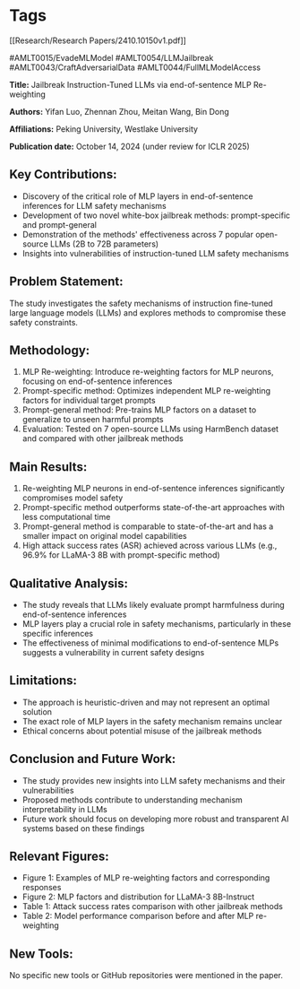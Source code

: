 # Tags
[[Research/Research Papers/2410.10150v1.pdf]]

#AMLT0015/EvadeMLModel
#AMLT0054/LLMJailbreak
#AMLT0043/CraftAdversarialData
#AMLT0044/FullMLModelAccess

**Title:** Jailbreak Instruction-Tuned LLMs via end-of-sentence MLP Re-weighting

**Authors:** Yifan Luo, Zhennan Zhou, Meitan Wang, Bin Dong

**Affiliations:** Peking University, Westlake University

**Publication date:** October 14, 2024 (under review for ICLR 2025)

## Key Contributions:
- Discovery of the critical role of MLP layers in end-of-sentence inferences for LLM safety mechanisms
- Development of two novel white-box jailbreak methods: prompt-specific and prompt-general
- Demonstration of the methods' effectiveness across 7 popular open-source LLMs (2B to 72B parameters)
- Insights into vulnerabilities of instruction-tuned LLM safety mechanisms

## Problem Statement:
The study investigates the safety mechanisms of instruction fine-tuned large language models (LLMs) and explores methods to compromise these safety constraints.

## Methodology:
1. MLP Re-weighting: Introduce re-weighting factors for MLP neurons, focusing on end-of-sentence inferences
2. Prompt-specific method: Optimizes independent MLP re-weighting factors for individual target prompts
3. Prompt-general method: Pre-trains MLP factors on a dataset to generalize to unseen harmful prompts
4. Evaluation: Tested on 7 open-source LLMs using HarmBench dataset and compared with other jailbreak methods

## Main Results:
1. Re-weighting MLP neurons in end-of-sentence inferences significantly compromises model safety
2. Prompt-specific method outperforms state-of-the-art approaches with less computational time
3. Prompt-general method is comparable to state-of-the-art and has a smaller impact on original model capabilities
4. High attack success rates (ASR) achieved across various LLMs (e.g., 96.9% for LLaMA-3 8B with prompt-specific method)

## Qualitative Analysis:
- The study reveals that LLMs likely evaluate prompt harmfulness during end-of-sentence inferences
- MLP layers play a crucial role in safety mechanisms, particularly in these specific inferences
- The effectiveness of minimal modifications to end-of-sentence MLPs suggests a vulnerability in current safety designs

## Limitations:
- The approach is heuristic-driven and may not represent an optimal solution
- The exact role of MLP layers in the safety mechanism remains unclear
- Ethical concerns about potential misuse of the jailbreak methods

## Conclusion and Future Work:
- The study provides new insights into LLM safety mechanisms and their vulnerabilities
- Proposed methods contribute to understanding mechanism interpretability in LLMs
- Future work should focus on developing more robust and transparent AI systems based on these findings

## Relevant Figures:
- Figure 1: Examples of MLP re-weighting factors and corresponding responses
- Figure 2: MLP factors and distribution for LLaMA-3 8B-Instruct
- Table 1: Attack success rates comparison with other jailbreak methods
- Table 2: Model performance comparison before and after MLP re-weighting

## New Tools:
No specific new tools or GitHub repositories were mentioned in the paper.
